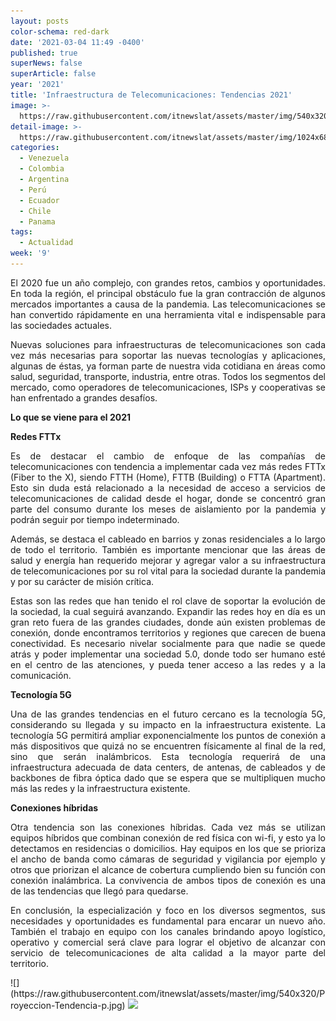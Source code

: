 ```yaml
---
layout: posts
color-schema: red-dark
date: '2021-03-04 11:49 -0400'
published: true
superNews: false
superArticle: false
year: '2021'
title: 'Infraestructura de Telecomunicaciones: Tendencias 2021'
image: >-
  https://raw.githubusercontent.com/itnewslat/assets/master/img/540x320/Proyeccion-Tendencia-p.jpg
detail-image: >-
  https://raw.githubusercontent.com/itnewslat/assets/master/img/1024x680/Proyeccion-Tendencia-g.jpg
categories:
  - Venezuela
  - Colombia
  - Argentina
  - Perú
  - Ecuador
  - Chile
  - Panama
tags:
  - Actualidad
week: '9'
---
```

<p style="text-align: justify;">El 2020 fue un año complejo, con grandes retos, cambios y oportunidades. En toda la región, el principal obstáculo fue la gran contracción de algunos mercados importantes a causa de la pandemia. Las telecomunicaciones se han convertido rápidamente en una herramienta vital e indispensable para las sociedades actuales.</p>
<p style="text-align: justify;">Nuevas soluciones para infraestructuras de telecomunicaciones son cada vez más necesarias para soportar las nuevas tecnologías y aplicaciones, algunas de éstas, ya forman parte de nuestra vida cotidiana en áreas como salud, seguridad, transporte, industria, entre otras. Todos los segmentos del mercado, como operadores de telecomunicaciones, ISPs y cooperativas se han enfrentado a grandes desafíos.</p>
<p style="text-align: justify;"><strong>Lo que se viene para el 2021</strong></p>
<p style="text-align: justify;"><strong>Redes FTTx</strong></p>
<p style="text-align: justify;">Es de destacar el cambio de enfoque de las compañías de telecomunicaciones con tendencia a implementar cada vez más redes FTTx (Fiber to the X), siendo FTTH (Home), FTTB (Building) o FTTA (Apartment). Esto sin duda está relacionado a la necesidad de acceso a servicios de telecomunicaciones de calidad desde el hogar, donde se concentró gran parte del consumo durante los meses de aislamiento por la pandemia y podrán seguir por tiempo indeterminado.</p>
<p style="text-align: justify;">Además, se destaca el cableado en barrios y zonas residenciales a lo largo de todo el territorio. También es importante mencionar que las áreas de salud y energía han requerido mejorar y agregar valor a su infraestructura de telecomunicaciones por su rol vital para la sociedad durante la pandemia y por su carácter de misión crítica.</p>
<p style="text-align: justify;">Estas son las redes que han tenido el rol clave de soportar la evolución de la sociedad, la cual seguirá avanzando. Expandir las redes hoy en día es un gran reto fuera de las grandes ciudades, donde aún existen problemas de conexión, donde encontramos territorios y regiones que carecen de buena conectividad. Es necesario nivelar socialmente para que nadie se quede atrás y poder implementar una sociedad 5.0, donde todo ser humano esté en el centro de las atenciones, y pueda tener acceso a las redes y a la comunicación.</p>
<p style="text-align: justify;"><strong>Tecnología 5G</strong></p>
<p style="text-align: justify;">Una de las grandes tendencias en el futuro cercano es la tecnología 5G, considerando su llegada y su impacto en la infraestructura existente. La tecnología 5G permitirá ampliar exponencialmente los puntos de conexión a más dispositivos que quizá no se encuentren físicamente al final de la red, sino que serán inalámbricos. Esta tecnología requerirá de una infraestructura adecuada de data centers, de antenas, de cableados y de backbones de fibra óptica dado que se espera que se multipliquen mucho más las redes y la infraestructura existente.</p>
<p style="text-align: justify;"><strong>Conexiones híbridas</strong></p>
<p style="text-align: justify;">Otra tendencia son las conexiones híbridas. Cada vez más se utilizan equipos híbridos que combinan conexión de red física con wi-fi, y esto ya lo detectamos en residencias o domicilios. Hay equipos en los que se prioriza el ancho de banda como cámaras de seguridad y vigilancia por ejemplo y otros que priorizan el alcance de cobertura cumpliendo bien su función con conexión inalámbrica. La convivencia de ambos tipos de conexión es una de las tendencias que llegó para quedarse.</p>
<p style="text-align: justify;">En conclusión, la especialización y foco en los diversos segmentos, sus necesidades y oportunidades es fundamental para encarar un nuevo año. También el trabajo en equipo con los canales brindando apoyo logístico, operativo y comercial será clave para lograr el objetivo de alcanzar con servicio de telecomunicaciones de alta calidad a la mayor parte del territorio.</p>
![](https://raw.githubusercontent.com/itnewslat/assets/master/img/540x320/Proyeccion-Tendencia-p.jpg)

<img src="https://tracker.metricool.com/c3po.jpg?hash=56f88a41e39ab42c063cc51676587a04"/>